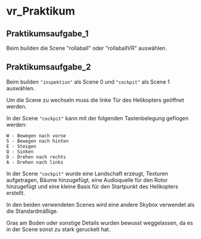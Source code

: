 # vr_Praktikum

## Praktikumsaufgabe_1
Beim builden die Scene "rollaball" oder "rollaballVR" auswählen.


## Praktikumsaufgabe_2

Beim builden ```"inspektion"``` als Scene 0 und ```"cockpit"``` als Scene 1 auswählen.

Um die Scene zu wechseln muss die linke Tür des Helikopters geöffnet werden.

In der Scene ``"cockpit"`` kann mit der folgenden Tastenbelegung geflogen werden:
```
W - Bewegen nach vorne 
S - Bewegen nach hinten 
E - Steigen 
Q - Sinken 
D - Drehen nach rechts 
A - Drehen nach links 
```
In der Scene ```"cockpit"``` wurde eine Landschaft erzeugt, Texturen aufgetragen, Bäume hinzugefügt, eine Audioquelle für den Rotor hinzugefügt und eine kleine Basis für den Startpunkt des Helikopters erstellt. 

In den beiden verwendeten Scenes wird eine andere Skybox verwendet als die Standardmäßige.

Gras am Boden oder sonstige Details wurden bewusst weggelassen, da es in der Scene sonst zu stark geruckelt hat.

